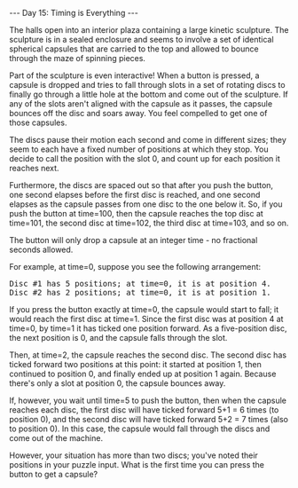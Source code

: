--- Day 15: Timing is Everything ---

The halls open into an interior plaza containing a large kinetic sculpture. The sculpture is in a sealed enclosure and seems to 
involve a set of identical spherical capsules that are carried to the top and allowed to bounce through the maze of spinning pieces.

Part of the sculpture is even interactive! When a button is pressed, a capsule is dropped and tries to fall through slots in a set 
of rotating discs to finally go through a little hole at the bottom and come out of the sculpture. If any of the slots aren't 
aligned with the capsule as it passes, the capsule bounces off the disc and soars away. You feel compelled to get one of those 
capsules.

The discs pause their motion each second and come in different sizes; they seem to each have a fixed number of positions at which 
they stop. You decide to call the position with the slot 0, and count up for each position it reaches next.

Furthermore, the discs are spaced out so that after you push the button, one second elapses before the first disc is reached, and 
one second elapses as the capsule passes from one disc to the one below it. So, if you push the button at time=100, then the 
capsule reaches the top disc at time=101, the second disc at time=102, the third disc at time=103, and so on.

The button will only drop a capsule at an integer time - no fractional seconds allowed.

For example, at time=0, suppose you see the following arrangement:
<pre>
Disc #1 has 5 positions; at time=0, it is at position 4.
Disc #2 has 2 positions; at time=0, it is at position 1.
</pre>
If you press the button exactly at time=0, the capsule would start to fall; it would reach the first disc at time=1. Since the 
first disc was at position 4 at time=0, by time=1 it has ticked one position forward. As a five-position disc, the next position 
is 0, and the capsule falls through the slot.

Then, at time=2, the capsule reaches the second disc. The second disc has ticked forward two positions at this point: it started at 
position 1, then continued to position 0, and finally ended up at position 1 again. Because there's only a slot at position 0, the 
capsule bounces away.

If, however, you wait until time=5 to push the button, then when the capsule reaches each disc, the first disc will have ticked 
forward 5+1 = 6 times (to position 0), and the second disc will have ticked forward 5+2 = 7 times (also to position 0). In this 
case, the capsule would fall through the discs and come out of the machine.

However, your situation has more than two discs; you've noted their positions in your puzzle input. What is the first time you can 
press the button to get a capsule?
